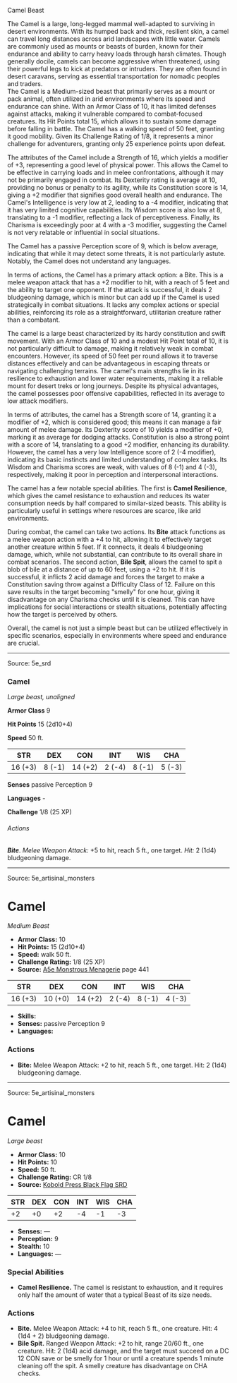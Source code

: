 <MonsterName/>Camel</MonsterName>
<CreatureType/>Beast</CreatureType>

<summary>The Camel is a large, long-legged mammal well-adapted to surviving in desert environments. With its humped back and thick, resilient skin, a camel can travel long distances across arid landscapes with little water. Camels are commonly used as mounts or beasts of burden, known for their endurance and ability to carry heavy loads through harsh climates. Though generally docile, camels can become aggressive when threatened, using their powerful legs to kick at predators or intruders. They are often found in desert caravans, serving as essential transportation for nomadic peoples and traders.</summary>

<summary>The Camel is a Medium-sized beast that primarily serves as a mount or pack animal, often utilized in arid environments where its speed and endurance can shine. With an Armor Class of 10, it has limited defenses against attacks, making it vulnerable compared to combat-focused creatures. Its Hit Points total 15, which allows it to sustain some damage before falling in battle. The Camel has a walking speed of 50 feet, granting it good mobility. Given its Challenge Rating of 1/8, it represents a minor challenge for adventurers, granting only 25 experience points upon defeat. </summary>

<detail>

The attributes of the Camel include a Strength of 16, which yields a modifier of +3, representing a good level of physical power. This allows the Camel to be effective in carrying loads and in melee confrontations, although it may not be primarily engaged in combat. Its Dexterity rating is average at 10, providing no bonus or penalty to its agility, while its Constitution score is 14, giving a +2 modifier that signifies good overall health and endurance. The Camel's Intelligence is very low at 2, leading to a -4 modifier, indicating that it has very limited cognitive capabilities. Its Wisdom score is also low at 8, translating to a -1 modifier, reflecting a lack of perceptiveness. Finally, its Charisma is exceedingly poor at 4 with a -3 modifier, suggesting the Camel is not very relatable or influential in social situations.

The Camel has a passive Perception score of 9, which is below average, indicating that while it may detect some threats, it is not particularly astute. Notably, the Camel does not understand any languages.

In terms of actions, the Camel has a primary attack option: a Bite. This is a melee weapon attack that has a +2 modifier to hit, with a reach of 5 feet and the ability to target one opponent. If the attack is successful, it deals 2 bludgeoning damage, which is minor but can add up if the Camel is used strategically in combat situations. It lacks any complex actions or special abilities, reinforcing its role as a straightforward, utilitarian creature rather than a combatant.

The camel is a large beast characterized by its hardy constitution and swift movement. With an Armor Class of 10 and a modest Hit Point total of 10, it is not particularly difficult to damage, making it relatively weak in combat encounters. However, its speed of 50 feet per round allows it to traverse distances effectively and can be advantageous in escaping threats or navigating challenging terrains. The camel's main strengths lie in its resilience to exhaustion and lower water requirements, making it a reliable mount for desert treks or long journeys. Despite its physical advantages, the camel possesses poor offensive capabilities, reflected in its average to low attack modifiers.

In terms of attributes, the camel has a Strength score of 14, granting it a modifier of +2, which is considered good; this means it can manage a fair amount of melee damage. Its Dexterity score of 10 yields a modifier of +0, marking it as average for dodging attacks. Constitution is also a strong point with a score of 14, translating to a good +2 modifier, enhancing its durability. However, the camel has a very low Intelligence score of 2 (-4 modifier), indicating its basic instincts and limited understanding of complex tasks. Its Wisdom and Charisma scores are weak, with values of 8 (-1) and 4 (-3), respectively, making it poor in perception and interpersonal interactions.

The camel has a few notable special abilities. The first is **Camel Resilience**, which gives the camel resistance to exhaustion and reduces its water consumption needs by half compared to similar-sized beasts. This ability is particularly useful in settings where resources are scarce, like arid environments.

During combat, the camel can take two actions. Its **Bite** attack functions as a melee weapon action with a +4 to hit, allowing it to effectively target another creature within 5 feet. If it connects, it deals 4 bludgeoning damage, which, while not substantial, can contribute to its overall share in combat scenarios. The second action, **Bile Spit**, allows the camel to spit a blob of bile at a distance of up to 60 feet, using a +2 to hit. If it is successful, it inflicts 2 acid damage and forces the target to make a Constitution saving throw against a Difficulty Class of 12. Failure on this save results in the target becoming "smelly" for one hour, giving it disadvantage on any Charisma checks until it is cleaned. This can have implications for social interactions or stealth situations, potentially affecting how the target is perceived by others.

Overall, the camel is not just a simple beast but can be utilized effectively in specific scenarios, especially in environments where speed and endurance are crucial.</detail>



---

Source: 5e_srd

### Camel

*Large beast, unaligned*

**Armor Class** 9

**Hit Points** 15 (2d10+4)

**Speed** 50 ft.

| STR     | DEX    | CON     | INT    | WIS    | CHA    |
|---------|--------|---------|--------|--------|--------|
| 16 (+3) | 8 (-1) | 14 (+2) | 2 (-4) | 8 (-1) | 5 (-3) |

**Senses** passive Perception 9

**Languages** -

**Challenge** 1/8 (25 XP)

###### Actions

***Bite***. *Melee Weapon Attack:* +5 to hit, reach 5 ft., one target. *Hit:* 2 (1d4) bludgeoning damage.



---

Source: 5e_artisinal_monsters

# Camel

*Medium* *Beast*

- **Armor Class:** 10
- **Hit Points:** 15 (2d10+4)
- **Speed:** walk 50 ft.
- **Challenge Rating:** 1/8 (25 XP)
- **Source:** [A5e Monstrous Menagerie](https://enpublishingrpg.com/products/level-up-monstrous-menagerie-a5e) page 441

| STR | DEX | CON | INT | WIS | CHA |
| --- | --- | --- | --- | --- | --- |
| 16 (+3) | 10 (+0) | 14 (+2) | 2 (-4) | 8 (-1) | 4 (-3) |

- **Skills:** 
- **Senses:** passive Perception 9
- **Languages:** 

### Actions

- **Bite:** Melee Weapon Attack: +2 to hit, reach 5 ft., one target. Hit: 2 (1d4) bludgeoning damage.






---

Source: 5e_artisinal_monsters

# Camel

*Large beast*

- **Armor Class:** 10
- **Hit Points:** 10
- **Speed:** 50 ft.
- **Challenge Rating:** CR 1/8
- **Source:** [Kobold Press Black Flag SRD](https://koboldpress.com/black-flag-roleplaying/)

| STR | DEX | CON | INT | WIS | CHA |
| --- | --- | --- | --- | --- | --- |
| +2 | +0 | +2 | -4 | -1 | -3 |

- **Senses:** —
- **Perception:** 9
- **Stealth:** 10
- **Languages:** —

### Special Abilities

- **Camel Resilience.** The camel is resistant to exhaustion, and it requires only half the amount of water that a typical Beast of its size needs.

### Actions

- **Bite.** Melee Weapon Attack: +4 to hit, reach 5 ft., one creature. Hit: 4 (1d4 + 2) bludgeoning damage.
- **Bile Spit.** Ranged Weapon Attack: +2 to hit, range 20/60 ft., one creature. Hit: 2 (1d4) acid damage, and the target must succeed on a DC 12 CON save or be smelly for 1 hour or until a creature spends 1 minute cleaning off the spit. A smelly creature has disadvantage on CHA checks.



